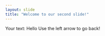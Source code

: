 ```yaml
---
layout: slide
title: "Welcome to our second slide!"
---
```

Your text: Hello 
Use the left arrow to go back!
